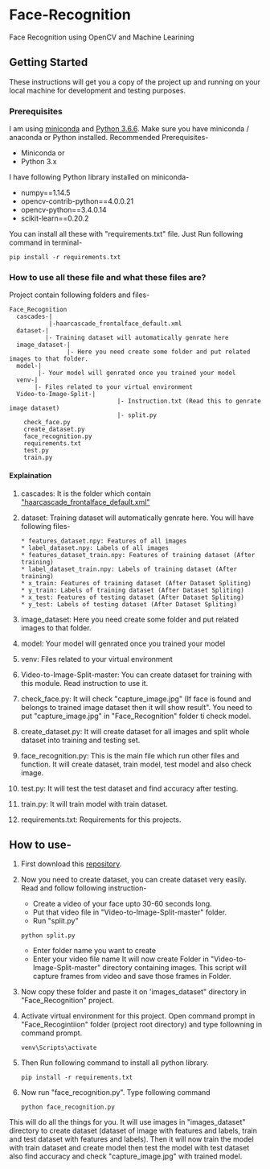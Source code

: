 # Face-Recognition

Face Recognition using OpenCV and Machine Learining

## Getting Started

These instructions will get you a copy of the project up and running on your local machine for development and testing purposes.

### Prerequisites

I am using [miniconda](https://conda.io/en/latest/miniconda.html) and [Python 3.6.6](https://www.python.org/). Make sure you have miniconda /  anaconda or Python installed.
Recommended Prerequisites- 
* Miniconda or
* Python 3.x

I have following Python library  installed on miniconda-

* numpy==1.14.5
* opencv-contrib-python==4.0.0.21
* opencv-python==3.4.0.14
* scikit-learn==0.20.2


You can install all these with "requirements.txt" file.
Just Run following command in terminal-

```
pip install -r requirements.txt
```

### How to use all these file and what these files are?
Project contain following folders and files-
```
Face_Recognition
  cascades-|
           |-haarcascade_frontalface_default.xml
  dataset-|
          |- Training dataset will automatically genrate here
  image_dataset-|
                |- Here you need create some folder and put related images to that folder.
  model-|
        |- Your model will genrated once you trained your model
  venv-|
       |- Files related to your virtual environment
  Video-to-Image-Split-|
                              |- Instruction.txt (Read this to genrate image dataset)
                              |- split.py
    check_face.py
    create_dataset.py
    face_recognition.py
    requirements.txt
    test.py
    train.py
```
#### Explaination

01. cascades: It is the folder which contain ["haarcascade_frontalface_default.xml"](https://github.com/opencv/opencv/blob/master/data/haarcascades/haarcascade_frontalface_default.xml)

02. dataset: Training dataset will automatically genrate here. You will have following files-
    ```
    * features_dataset.npy: Features of all images
    * label_dataset.npy: Labels of all images
    * features_dataset_train.npy: Features of training dataset (After training)
    * label_dataset_train.npy: Labels of training dataset (After training)
    * x_train: Features of training dataset (After Dataset Spliting)
    * y_train: Labels of training dataset (After Dataset Spliting)
    * x_test: Features of testing dataset (After Dataset Spliting)
    * y_test: Labels of testing dataset (After Dataset Spliting)
    ```
            
03. image_dataset: Here you need create some folder and put related images to that folder.
 
04. model: Your model will genrated once you trained your model
 
05. venv: Files related to your virtual environment
 
06. Video-to-Image-Split-master: You can create dataset for training with this module. Read instruction to use it.
 
07. check_face.py: It will check "capture_image.jpg" (If face is found and belongs to trained image dataset then it will show result". You need to put "capture_image.jpg" in "Face_Recognition" folder ti check model.
 
08. create_dataset.py: It will create dataset for all images and split whole dataset into training and testing set.
 
09. face_recognition.py: This is the main file which run other files and function. It will create dataset, train model, test model and also check image.
 
 10. test.py: It will test the test dataset and find accuracy after testing.
 
 11. train.py: It will train model with train dataset.
 
 12. requirements.txt: Requirements for this projects.
 
 
## How to use-
1. First download this [repository](https://github.com/Dipeshpal/OpenCV-Face-Recognition).

2. Now you need to create dataset, you can create dataset very easily. Read and follow following instruction-
   - Create a video of your face upto 30-60 seconds long.
   - Put that video file in "Video-to-Image-Split-master" folder.
   - Run "split.py"
   ```
   python split.py
   ```
     - Enter folder name you want to create
     - Enter your video file name
    It will now create Folder in "Video-to-Image-Split-master" directory containing images. This script will capture frames from video and save those frames in Folder.

3. Now copy these folder and paste it on 'images_dataset" directory in "Face_Recognition" project.

4. Activate virtual environment for this project. Open command prompt in "Face_Recogintiion" folder (project root directory) and type followning in command prompt.
   ```
   venv\Scripts\activate
   ```

5. Then Run following command to install all python library.
   ```
   pip install -r requirements.txt
   ```

6. Now run "face_recognition.py". Type following command
   ```
   python face_recognition.py
   ```
This will do all the things for you. It will use images in "images_dataset" directory to create dataset (dataset of image with features and labels, train and test dataset with features and labels). Then it will now train the model with train dataset and create model then test the model with test dataset also find accuracy and check "capture_image.jpg" with trained model.
